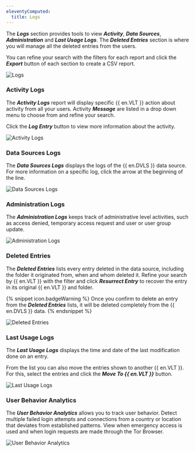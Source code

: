 ```yaml
---
eleventyComputed:
  title: Logs
---
```

The ***Logs*** section provides tools to view ***Activity***, ***Data Sources***, ***Administration*** and ***Last Usage Logs***. The ***Deleted Entries*** section is where you will manage all the deleted entries from the users.  

You can refine your search with the filters for each report and click the ***Export*** button of each section to create a CSV report.  

![Logs](https://webdevolutions.blob.core.windows.net/docs/en/server/ServerOp6083.png) 
### Activity Logs 
The ***Activity Logs*** report will display specific {{ en.VLT }} action about activity from all your users. Activity ***Message*** are listed in a drop down menu to choose from and refine your search.  

Click the ***Log Entry*** button to view more information about the activity.  

![Activity Logs](https://webdevolutions.azureedge.net/docs/en/server/ServerOp4066.png) 
### Data Sources Logs 
The ***Data Sources Logs*** displays the logs of the {{ en.DVLS }} data source. For more information on a specific log, click the arrow at the beginning of the line.  

![Data Sources Logs ](https://webdevolutions.azureedge.net/docs/en/server/ServerOp4067.png) 
### Administration Logs 
The ***Administration Logs*** keeps track of administrative level activities, such as access denied, temporary access request and user or user group update.  

![Administration Logs ](https://webdevolutions.azureedge.net/docs/en/server/ServerOp4068.png) 
### Deleted Entries 
The ***Deleted Entries*** lists every entry deleted in the data source, including the folder it originated from, when and whom deleted it. Refine your search by {{ en.VLT }} with the filter and click ***Resurrect Entry*** to recover the entry in its original {{ en.VLT }} and folder.  

{% snippet icon.badgeWarning %} 
Once you confirm to delete an entry from the ***Deleted Entries*** lists, it will be deleted completely from the {{ en.DVLS }} data. 
{% endsnippet %}
 
![Deleted Entries](https://webdevolutions.azureedge.net/docs/en/server/ServerOp4070.png) 
### Last Usage Logs 
The ***Last Usage Logs*** displays the time and date of the last modification done on an entry.  

From the list you can also move the entries shown to another {{ en.VLT }}. For this, select the entries and click the ***Move To {{ en.VLT }}*** button.  

![Last Usage Logs](https://webdevolutions.azureedge.net/docs/en/server/ServerOp4069.png) 

### User Behavior Analytics

The ***User Behavior Analytics*** allows you to track user behavior. Detect multiple failed login attempts and connections from a country or location that deviates from established patterns. View when emergency access is used and when login requests are made through the Tor Browser.

![User Behavior Analytics](https://webdevolutions.blob.core.windows.net/docs/en/server/ServerOp6085.png)


